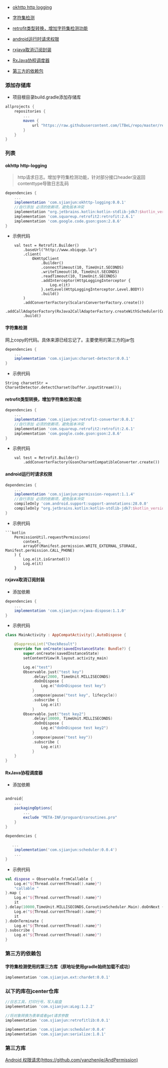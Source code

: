 - [okhttp http logging](https://github.com/lTBeL/repo/blob/master/README.md#okhttp-http-logging)

- [字符集检测](https://github.com/lTBeL/repo/blob/master/README.md#%E5%AD%97%E7%AC%A6%E9%9B%86%E6%A3%80%E6%B5%8B)

- [retrofit类型转换，增加字符集检测功能](https://github.com/lTBeL/repo/blob/master/README.md#retrofit%E7%B1%BB%E5%9E%8B%E8%BD%AC%E6%8D%A2%E5%A2%9E%E5%8A%A0%E5%AD%97%E7%AC%A6%E9%9B%86%E6%A3%80%E6%B5%8B%E5%8A%9F%E8%83%BD)

- [android运行时请求权限](https://github.com/lTBeL/repo/blob/master/README.md#android%E8%BF%90%E8%A1%8C%E6%97%B6%E8%AF%B7%E6%B1%82%E6%9D%83%E9%99%90)

- [rxjava取消订阅封装](https://github.com/lTBeL/repo/blob/master/README.md#rxjava%E5%8F%96%E6%B6%88%E8%AE%A2%E9%98%85%E5%B0%81%E8%A3%85)

- [RxJava协程调度器](https://github.com/lTBeL/repo#rxjava%E5%8D%8F%E7%A8%8B%E8%B0%83%E5%BA%A6%E5%99%A8)

- [第三方的依赖包](https://github.com/lTBeL/repo/blob/master/README.md#%E7%AC%AC%E4%B8%89%E6%96%B9%E7%9A%84%E4%BE%9D%E8%B5%96%E5%8C%85)

### 添加存储库
- 项目根目录build.gradle添加存储库
```groovy
allprojects {
    repositories {
        ...
        maven {
            url "https://raw.githubusercontent.com/lTBeL/repo/master/repository"
        }
    }
}
```

### 列表
#### okhttp http-logging
>http请求日志。增加字符集检测功能，针对部分接口header没返回contenttype导致日志乱码
```groovy
dependencies {
    ...
    implementation 'com.sjianjun:okhttp-logging:0.0.1'
    //自行添加 必须的依赖项，避免版本冲突 
    implementation "org.jetbrains.kotlin:kotlin-stdlib-jdk7:$kotlin_version"
    implementation 'com.squareup.retrofit2:retrofit:2.6.1'
    implementation 'com.google.code.gson:gson:2.8.6'
}
```
- 示例代码
```
    val test = Retrofit.Builder()
        .baseUrl("http://www.xbiquge.la")
        .client(
            OkHttpClient
                .Builder()
                .connectTimeout(10, TimeUnit.SECONDS)
                .writeTimeout(10, TimeUnit.SECONDS)
                .readTimeout(10, TimeUnit.SECONDS)
                .addInterceptor(HttpLoggingInterceptor {
                    Log.e(it)
                }.setLevel(HttpLoggingInterceptor.Level.BODY))
                .build()
        )
        .addConverterFactory(ScalarsConverterFactory.create())
        .addCallAdapterFactory(RxJava2CallAdapterFactory.createWithScheduler(CoroutineScheduler.IO))
        .build()
```
#### 字符集检测
网上copy的代码。具体来源已经忘记了。主要使用的第三方的jar包
```groovy
dependencies {
    ...
    implementation 'com.sjianjun:charset-detector:0.0.1'
}
```
- 示例代码
```
String charsetStr = CharsetDetector.detectCharset(buffer.inputStream());
```
#### retrofit类型转换，增加字符集检测功能
```groovy
dependencies {
    ...
    implementation 'com.sjianjun:retrofit-converter:0.0.1'
    //自行添加 必须的依赖项，避免版本冲突 
    implementation 'com.squareup.retrofit2:retrofit:2.6.1'
    implementation 'com.google.code.gson:gson:2.8.6'
}
```
- 示例代码
```
    val test = Retrofit.Builder()
        .addConverterFactory(GsonCharsetCompatibleConverter.create())
```
#### android运行时请求权限
```groovy
dependencies {
    ...
    implementation 'com.sjianjun:permission-request:1.1.4'
    //自行添加 必须的依赖项，避免版本冲突 
    compileOnly 'com.android.support:support-annotations:28.0.0'
    compileOnly "org.jetbrains.kotlin:kotlin-stdlib-jdk7:$kotlin_version"
}
```
- 示例代码
```
```kotlin
    PermissionUtil.requestPermissions(
        context,
        arrayOf(Manifest.permission.WRITE_EXTERNAL_STORAGE, Manifest.permission.CALL_PHONE)
    ) {
        Log.e(it.isGranted())
        Log.e(it)
    }
```
#### rxjava取消订阅封装
- 添加依赖
```groovy
dependencies {
    ...
    implementation 'com.sjianjun:rxjava-dispose:1.1.0'
}
```

- 示例代码
```kotlin
class MainActivity : AppCompatActivity(),AutoDispose {

    @SuppressLint("CheckResult")
    override fun onCreate(savedInstanceState: Bundle?) {
        super.onCreate(savedInstanceState)
        setContentView(R.layout.activity_main)

        Log.e("test")
        Observable.just("test key")
            .delay(2000, TimeUnit.MILLISECONDS)
            .doOnDispose {
                Log.e("doOnDispose test key")
            }
            .compose(pause("test key", lifecycle))
            .subscribe {
                Log.e(it)
            }
        Observable.just("test key2")
            .delay(10000, TimeUnit.MILLISECONDS)
            .doOnDispose {
                Log.e("doOnDispose test key2")
            }
            .compose(pause("test key"))
            .subscribe {
                Log.e(it)
            }
    }
}
```

#### RxJava协程调度器

- 添加依赖
```groovy

android{
    ...
    packagingOptions{
        ...
        exclude "META-INF/proguard/coroutines.pro"
    }
}

dependencies {
   
   ...
    implementation('com.sjianjun:scheduler:0.0.4')
    ...
}


```
- 示例代码
```kotlin
val dispose = Observable.fromCallable {
    Log.e("${Thread.currentThread().name}")
    "callable "
}.map {
    Log.e("${Thread.currentThread().name}")
    it
}.delay(10000,TimeUnit.MILLISECONDS,CoroutineScheduler.Main).doOnNext {
    Log.e("${Thread.currentThread().name}")
    it
}.doOnTerminate {
    Log.e("${Thread.currentThread().name}")
}.subscribe {
    Log.e("${Thread.currentThread().name}")
}

```


### 第三方的依赖包
#### 字符集检测使用的第三方库（原地址使用gradle始终加载不成功）
```groovy
implementation 'com.sjianjun.ext:chardet:0.0.1'
```

### 以下的库在jcenter仓库
```groovy
//日志工具，打印行号，写入磁盘
implementation 'com.sjianjun:aLog:1.2.2'

//将对象转换为表单或者get请求参数
implementation 'com.sjianjun:retrofitlib:0.0.1'

implementation 'com.sjianjun:scheduler:0.0.4'
implementation 'com.sjianjun:serialize:1.0.1'
```
### 第三方库
[Android 权限请求(https://github.com/yanzhenjie/AndPermission)](https://github.com/yanzhenjie/AndPermission)
